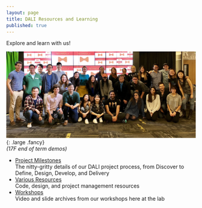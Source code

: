 ```yaml
---
layout: page
title: DALI Resources and Learning
published: true
---
```


Explore and learn with us!

![17f](/assets/imgs/17f.jpg){: .large .fancy}
<br>*(17F end of term demos)*

* [Project Milestones](/milestones/)<br>
  The nitty-gritty details of our DALI project process, from Discover to Define, Design, Develop, and Delivery
* [Various Resources](/resources/)<br>
  Code, design, and project management resources
* [Workshops](/workshops/)<br>
  Video and slide archives from our workshops here at the lab
